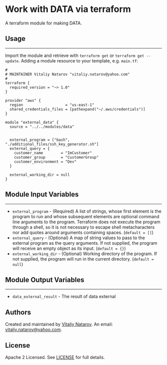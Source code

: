 # Work with DATA via terraform

A terraform module for making DATA.


## Usage
----------------------
Import the module and retrieve with ```terraform get``` or ```terraform get --update```. Adding a module resource to your template, e.g. `main.tf`:

```
#
# MAINTAINER Vitaliy Natarov "vitaliy.natarov@yahoo.com"
#
terraform {
  required_version = "~> 1.0"
}

provider "aws" {
  region                   = "us-east-1"
  shared_credentials_files = [pathexpand("~/.aws/credentials")]
}

module "external_data" {
  source = "../../modules/data"


  external_program = ["bash", "./additional_files/ssh_key_generator.sh"]
  external_query = {
    customer_name        = "ImCustomer"
    customer_group       = "CustomerGroup"
    customer_environment = "Dev"
  }

  external_working_dir = null
}

```

## Module Input Variables
----------------------
- `external_program` - (Required) A list of strings, whose first element is the program to run and whose subsequent elements are optional command line arguments to the program. Terraform does not execute the program through a shell, so it is not necessary to escape shell metacharacters nor add quotes around arguments containing spaces. (`default = []`)
- `external_query` - (Optional) A map of string values to pass to the external program as the query arguments. If not supplied, the program will receive an empty object as its input. (`default = {}`)
- `external_working_dir` - (Optional) Working directory of the program. If not supplied, the program will run in the current directory. (`default = null`)

## Module Output Variables
----------------------
- `data_external_result` - The result of data external


## Authors

Created and maintained by [Vitaliy Natarov](https://github.com/SebastianUA). An email: [vitaliy.natarov@yahoo.com](vitaliy.natarov@yahoo.com).

## License

Apache 2 Licensed. See [LICENSE](https://github.com/SebastianUA/terraform/blob/master/LICENSE) for full details.
